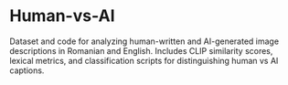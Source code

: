# Human-vs-AI
Dataset and code for analyzing human-written and AI-generated image descriptions in Romanian and English. Includes CLIP similarity scores, lexical metrics, and classification scripts for distinguishing human vs AI captions.
